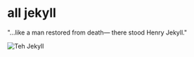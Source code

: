 all jekyll
==========

"...like a man restored from death— there stood Henry Jekyll."

![Teh Jekyll](http://www.themonolith.com/wp-content/uploads/Zoax-Jekyll-Meets-Hyde.png)
